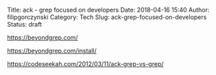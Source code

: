 Title: ack - grep focused on developers
Date: 2018-04-16 15:40
Author: filipgorczynski
Category: Tech
Slug: ack-grep-focused-on-developers
Status: draft

https://beyondgrep.com/

https://beyondgrep.com/install/

https://codeseekah.com/2012/03/11/ack-grep-vs-grep/
